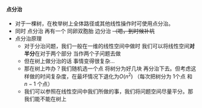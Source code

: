 #### 点分治

* 对于一棵树，在枚举树上全体路径或其他线性操作时可使用点分治。
* 同时 点分治 再有一个 同卵双胞胎 边分治 ~~（嗯，到时候补坑~~
* 点分治原理
  * 对于分治问题，我们一般在一维的线性空间中做时 我们可以将线性空间**对半分**在对于两个部分 当作两个子问题去做
  * 但在树上做分治的话 事情变得很复杂...
  * 那在树上咋办？我们随机选一个点 将树分为好几块 再分治下去。但考虑这样做的时间复杂度，在最坏情况下退化为$O(n^2)$ （每次把树分为 $1$个点 和 $n-1$ 个点）
  * 我们可以参照在线性空间中我们所做的事，我们将问题空间尽量平分。那我们能不能在树上